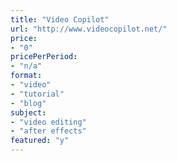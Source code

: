 ```yaml
---
title: "Video Copilot"
url: "http://www.videocopilot.net/"
price: 
- "0"
pricePerPeriod: 
- "n/a"
format: 
- "video"
- "tutorial"
- "blog"
subject: 
- "video editing"
- "after effects"
featured: "y"
---
```

